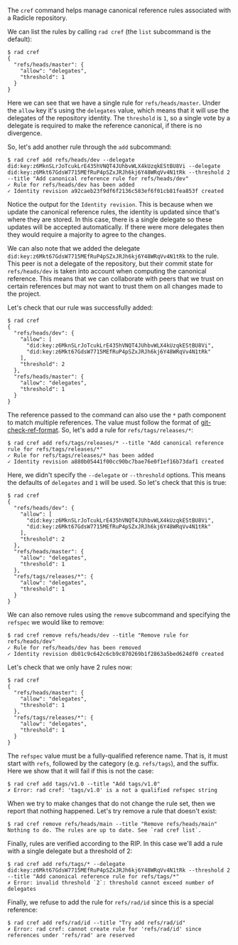The `cref` command helps manage canonical reference rules associated
with a Radicle repository.

We can list the rules by calling `rad cref` (the `list` subcommand is
the default):

```
$ rad cref
{
  "refs/heads/master": {
    "allow": "delegates",
    "threshold": 1
  }
}
```

Here we can see that we have a single rule for `refs/heads/master`. Under the
`allow` key it's using the `delegates` value, which means that it will use the
delegates of the repository identity. The `threshold` is `1`, so a single vote
by a delegate is required to make the reference canonical, if there is no
divergence.

So, let's add another rule through the `add` subcommand:

```
$ rad cref add refs/heads/dev --delegate did:key:z6MknSLrJoTcukLrE435hVNQT4JUhbvWLX4kUzqkEStBU8Vi --delegate did:key:z6Mkt67GdsW7715MEfRuP4pSZxJRJh6kj6Y48WRqVv4N1tRk --threshold 2 --title "Add canonical reference rule for refs/heads/dev"
✓ Rule for refs/heads/dev has been added
✓ Identity revision a92caeb23f9df6f2136c583ef6f01cb81fea853f created
```

Notice the output for the `Identity revision`. This is because when we update
the canonical reference rules, the identity is updated since that's where they
are stored. In this case, there is a single delegate so these updates will be
accepted automatically. If there were more delegates then they would require a
majority to agree to the changes.

We can also note that we added the delegate
`did:key:z6Mkt67GdsW7715MEfRuP4pSZxJRJh6kj6Y48WRqVv4N1tRk` to the rule. This
peer is not a delegate of the repository, but their commit state for
`refs/heads/dev` is taken into account when computing the canonical reference.
This means that we can collaborate with peers that we trust on certain
references but may not want to trust them on all changes made to the project.

Let's check that our rule was successfully added:

```
$ rad cref
{
  "refs/heads/dev": {
    "allow": [
      "did:key:z6MknSLrJoTcukLrE435hVNQT4JUhbvWLX4kUzqkEStBU8Vi",
      "did:key:z6Mkt67GdsW7715MEfRuP4pSZxJRJh6kj6Y48WRqVv4N1tRk"
    ],
    "threshold": 2
  },
  "refs/heads/master": {
    "allow": "delegates",
    "threshold": 1
  }
}
```

The reference passed to the command can also use the `*` path component to match
multiple references. The value must follow the format of [git-check-ref-format].
So, let's add a rule for `refs/tags/releases/*`:

```
$ rad cref add refs/tags/releases/* --title "Add canonical reference rule for refs/tags/releases/*"
✓ Rule for refs/tags/releases/* has been added
✓ Identity revision a880b05441f00cc90bc7bae76e0f1ef16b73daf1 created
```

Here, we didn't specify the `--delegate` or `--threshold` options. This means
the defaults of `delegates` and `1` will be used. So let's check that this is
true:

```
$ rad cref
{
  "refs/heads/dev": {
    "allow": [
      "did:key:z6MknSLrJoTcukLrE435hVNQT4JUhbvWLX4kUzqkEStBU8Vi",
      "did:key:z6Mkt67GdsW7715MEfRuP4pSZxJRJh6kj6Y48WRqVv4N1tRk"
    ],
    "threshold": 2
  },
  "refs/heads/master": {
    "allow": "delegates",
    "threshold": 1
  },
  "refs/tags/releases/*": {
    "allow": "delegates",
    "threshold": 1
  }
}
```

We can also remove rules using the `remove` subcommand and specifying the
`refspec` we would like to remove:

```
$ rad cref remove refs/heads/dev --title "Remove rule for refs/heads/dev"
✓ Rule for refs/heads/dev has been removed
✓ Identity revision db01c9c642c6cb9c870269b1f2863a5bed624df0 created
```

Let's check that we only have 2 rules now:

```
$ rad cref
{
  "refs/heads/master": {
    "allow": "delegates",
    "threshold": 1
  },
  "refs/tags/releases/*": {
    "allow": "delegates",
    "threshold": 1
  }
}
```

The `refspec` value must be a fully-qualified reference name. That is, it must
start with `refs`, followed by the category (e.g. `refs/tags`), and the suffix.
Here we show that it will fail if this is not the case:

``` (fails)
$ rad cref add tags/v1.0 --title "Add tags/v1.0"
✗ Error: rad cref: 'tags/v1.0' is a not a qualified refspec string
```

When we try to make changes that do not change the rule set, then we report that
nothing happened. Let's try remove a rule that doesn't exist:

```
$ rad cref remove refs/heads/main --title "Remove refs/heads/main"
Nothing to do. The rules are up to date. See `rad cref list`.
```

Finally, rules are verified according to the RIP. In this case we'll add a rule
with a single delegate but a threshold of 2:

``` (fails)
$ rad cref add refs/tags/* --delegate did:key:z6Mkt67GdsW7715MEfRuP4pSZxJRJh6kj6Y48WRqVv4N1tRk --threshold 2 --title "Add canonical reference rule for refs/tags/*"
✗ Error: invalid threshold `2`: threshold cannot exceed number of delegates
```

Finally, we refuse to add the rule for `refs/rad/id` since this is a special
reference:

``` (fails)
$ rad cref add refs/rad/id --title "Try add refs/rad/id"
✗ Error: rad cref: cannot create rule for 'refs/rad/id' since references under 'refs/rad' are reserved
```

[git-check-ref-format]: https://git-scm.com/docs/git-check-ref-format
